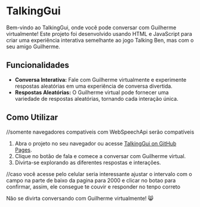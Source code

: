 # TalkingGui

Bem-vindo ao TalkingGui, onde você pode conversar com Guilherme virtualmente! Este projeto foi desenvolvido usando HTML e JavaScript para criar uma experiência interativa semelhante ao jogo Talking Ben, mas com o seu amigo Guilherme.

## Funcionalidades

- **Conversa Interativa:** Fale com Guilherme virtualmente e experimente respostas aleatórias em uma experiência de conversa divertida.
- **Respostas Aleatórias:** O Guilherme virtual pode fornecer uma variedade de respostas aleatórias, tornando cada interação única.

## Como Utilizar

//somente navegadores compatíveis com WebSpeechApi serão compatíveis 
1. Abra o projeto no seu navegador ou acesse [TalkingGui on GitHub Pages](link-do-seu-projeto).
2. Clique no botão de fala e comece a conversar com Guilherme virtual.
3. Divirta-se explorando as diferentes respostas e interações.

//caso você acesse pelo celular seria interessante ajustar o intervalo com o campo na parte de baixo da pagina para 2000 e clicar no botao para confirmar, assim, ele consegue te couvir e responder no tenpo correto


Não se divirta conversando com Guilherme virtualmente! 😸
